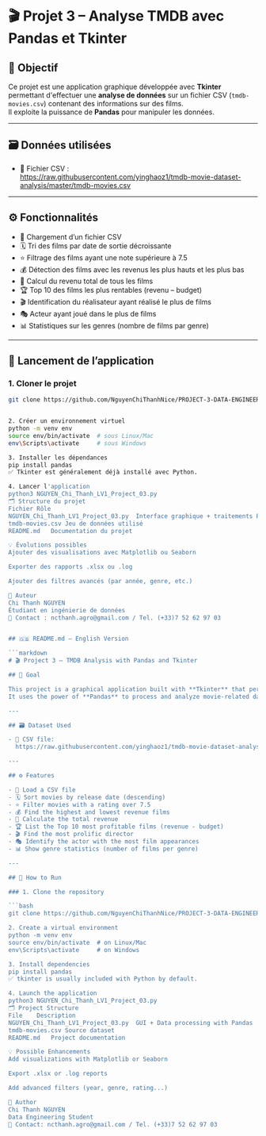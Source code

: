 # 🎬 Projet 3 – Analyse TMDB avec Pandas et Tkinter

## 📌 Objectif

Ce projet est une application graphique développée avec **Tkinter** permettant d'effectuer une **analyse de données** sur un fichier CSV (`tmdb-movies.csv`) contenant des informations sur des films.  
Il exploite la puissance de **Pandas** pour manipuler les données.

---

## 🗃️ Données utilisées

- 📁 Fichier CSV :  
  https://raw.githubusercontent.com/yinghaoz1/tmdb-movie-dataset-analysis/master/tmdb-movies.csv

---

## ⚙️ Fonctionnalités

- 📂 Chargement d’un fichier CSV
- 🗓️ Tri des films par date de sortie décroissante
- ⭐ Filtrage des films ayant une note supérieure à 7.5
- 💰 Détection des films avec les revenus les plus hauts et les plus bas
- 🧮 Calcul du revenu total de tous les films
- 🏆 Top 10 des films les plus rentables (revenu – budget)
- 🎬 Identification du réalisateur ayant réalisé le plus de films
- 🎭 Acteur ayant joué dans le plus de films
- 📊 Statistiques sur les genres (nombre de films par genre)

---

## 🚀 Lancement de l’application

### 1. Cloner le projet

```bash
git clone https://github.com/NguyenChiThanhNice/PROJECT-3-DATA-ENGINEER/


2. Créer un environnement virtuel
python -m venv env
source env/bin/activate  # sous Linux/Mac
env\Scripts\activate     # sous Windows

3. Installer les dépendances
pip install pandas
✅ Tkinter est généralement déjà installé avec Python.

4. Lancer l'application
python3 NGUYEN_Chi_Thanh_LV1_Project_03.py
🗂️ Structure du projet
Fichier	Rôle
NGUYEN_Chi_Thanh_LV1_Project_03.py	Interface graphique + traitements Pandas
tmdb-movies.csv	Jeu de données utilisé
README.md	Documentation du projet

💡 Évolutions possibles
Ajouter des visualisations avec Matplotlib ou Seaborn

Exporter des rapports .xlsx ou .log

Ajouter des filtres avancés (par année, genre, etc.)

👤 Auteur
Chi Thanh NGUYEN
Étudiant en ingénierie de données
📧 Contact : ncthanh.agro@gmail.com / Tel. (+33)7 52 62 97 03


## 🇬🇧 README.md — English Version

```markdown
# 🎬 Project 3 – TMDB Analysis with Pandas and Tkinter

## 📌 Goal

This project is a graphical application built with **Tkinter** that performs **data analysis** on the `tmdb-movies.csv` file.  
It uses the power of **Pandas** to process and analyze movie-related data.

---

## 🗃️ Dataset Used

- 📁 CSV file:  
  https://raw.githubusercontent.com/yinghaoz1/tmdb-movie-dataset-analysis/master/tmdb-movies.csv

---

## ⚙️ Features

- 📂 Load a CSV file
- 🗓️ Sort movies by release date (descending)
- ⭐ Filter movies with a rating over 7.5
- 💰 Find the highest and lowest revenue films
- 🧮 Calculate the total revenue
- 🏆 List the Top 10 most profitable films (revenue - budget)
- 🎬 Find the most prolific director
- 🎭 Identify the actor with the most film appearances
- 📊 Show genre statistics (number of films per genre)

---

## 🚀 How to Run

### 1. Clone the repository

```bash
git clone https://github.com/NguyenChiThanhNice/PROJECT-3-DATA-ENGINEER/

2. Create a virtual environment
python -m venv env
source env/bin/activate  # on Linux/Mac
env\Scripts\activate     # on Windows

3. Install dependencies
pip install pandas
✅ tkinter is usually included with Python by default.

4. Launch the application
python3 NGUYEN_Chi_Thanh_LV1_Project_03.py
🗂️ Project Structure
File	Description
NGUYEN_Chi_Thanh_LV1_Project_03.py	GUI + Data processing with Pandas
tmdb-movies.csv	Source dataset
README.md	Project documentation

💡 Possible Enhancements
Add visualizations with Matplotlib or Seaborn

Export .xlsx or .log reports

Add advanced filters (year, genre, rating...)

👤 Author
Chi Thanh NGUYEN
Data Engineering Student
📧 Contact: ncthanh.agro@gmail.com / Tel. (+33)7 52 62 97 03
